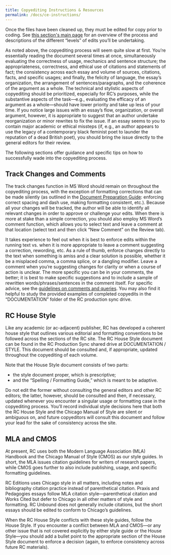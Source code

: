 ```yaml
---
title: Copyediting Instructions & Resources
permalink: /docs/ce-instructions/
---
```


Once the files have been cleaned up, they must be edited for copy prior to coding. See [this section's main page](../copy-editing-guide/) for an overview of the process and descriptions of the different “levels” of edits you’ll be undertaking.

As noted above, the copyediting process will seem quite slow at first. You’re essentially reading the document several times at once, simultaneously evaluating the correctness of usage, mechanics and sentence structure; the appropriateness, correctness, and ethical use of citations and statements of fact; the consistency across each essay and volume of sources, citations, facts, and specific usages; and finally, the felicity of language, the essay’s organization, the arrangement of sentences/paragraphs, and the coherence of the argument as a whole. The technical and stylistic aspects of copyediting should be prioritized, especially for RC’s purposes, while the substantive aspects of the task—e.g., evaluating the efficacy of an argument as a whole—should have lower priority and take up less of your time. If you notice large issues with an essay’s flow, organization, or overall argument, however, it is appropriate to suggest that an author undertake reorganization or minor rewrites to fix the issue. If an essay seems to you to contain major academic or ethical missteps (if, e.g., an author appears to use the legacy of a contemporary black feminist poet to launder the reputation of a dead British poet), you should bring the issue directly to the general editors for their review.

The following sections offer guidance and specific tips on how to successfully wade into the copyediting process.

## Track Changes and Comments

The track changes function in MS Word should remain on throughout the copyediting process, with the exception of formatting corrections that can be made silently (as outlined in the [Document Preparation Guide](../docpreparation/): enforcing correct spacing and dash use, making formatting consistent, etc.). Because all your changes will be tracked, the author will be able to identify all relevant changes in order to approve or challenge your edits. When there is more at stake than a simple correction, you should also employ MS Word’s comment function, which allows you to select text and leave a comment at that location (select text and then click “New Comment” on the Review tab).

It takes experience to feel out when it is best to enforce edits within the running text vs. when it is more appropriate to leave a comment suggesting a correction, rewording, etc. As a rule of thumb, enforce changes directly to the text when something is amiss and a clear solution is possible, whether it be a misplaced comma, a comma splice, or a dangling modifier. Leave a comment when you’re suggesting changes for clarity or when a course of action is unclear. The more specific you can be in your comments, the better; it is best to make specific suggestions and to include a sample of rewritten words/phrases/sentences in the comment itself. For specific advice, see the [guidelines on comments and queries](../query-guide/). You may also find it helpful to study the provided examples of completed copyedits in the “DOCUMENTATION” folder of the RC production sync drive.

## RC House Style

Like any academic (or ac-adjacent) publisher, RC has developed a coherent house style that outlines various editorial and formatting conventions to be followed across the sections of the RC site. The RC House Style document can be found in the RC Production Sync shared drive at DOCUMENTATION / STYLE. This document should be consulted and, if appropriate, updated throughout the copyediting of each volume.

Note that the House Style document consists of two parts:

- the style document proper, which is prescriptive;
- and the “Spelling / Formatting Guide,” which is meant to be adaptive.

Do not edit the former without consulting the general editors and other RC editors; the latter, however, should be consulted and then, if necessary, updated whenever you encounter a singular usage or formatting case in the copyediting process. You’ll record individual style decisions here that both the RC House Style and the Chicago Manual of Style are silent or ambiguous on, and future copyeditors will consult this document and follow your lead for the sake of consistency across the site.

## MLA and CMOS

At present, RC uses both the Modern Language Association (MLA) Handbook and the Chicago Manual of Style (CMOS) as our style guides. In short, the MLA issues citation guidelines for writers of research papers, while CMOS goes further to also include publishing, usage, and specific formatting guidelines.

RC Editions uses Chicago style in all matters, including notes and bibliography citation practice instead of parenthetical citation. Praxis and Pedagogies essays follow MLA citation style—parenthetical citation and Works Cited but defer to Chicago in all other matters of style and formatting. RC Unbound does not generally include citations, but the short essays should be edited to conform to Chicago’s guidelines.

When the RC House Style conflicts with these style guides, follow the House Style. If you encounter a conflict between MLA and CMOS—or any other issue that is not covered explicitly by either style guide or the House Style—you should add a bullet point to the appropriate section of the House Style document to enforce a decision (again, to enforce consistency across future RC materials).
